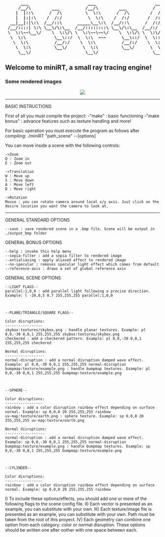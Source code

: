 <pre style="font-weight:bolder">
      ___                       ___                       ___                 
     /__/\        ___          /__/\        ___          /  /\          ___   
    |  |::\      /  /\         \  \:\      /  /\        /  /::\        /  /\  
    |  |:|:\    /  /:/          \  \:\    /  /:/       /  /:/\:\      /  /:/  
  __|__|:|\:\  /__/::\      _____\__\:\  /__/::\      /  /:/~/:/     /  /:/   
 /__/::::| \:\ \__\/\:\__  /__/::::::::\ \__\/\:\__  /__/:/ /:/___  /  /::\   
 \  \:\~~\__\/    \  \:\/\ \  \:\~~\~~\/    \  \:\/\ \  \:\/:::::/ /__/:/\:\  
  \  \:\           \__\::/  \  \:\  ~~~      \__\::/  \  \::/~~~~  \__\/  \:\ 
   \  \:\          /__/:/    \  \:\          /__/:/    \  \:\           \  \:\
    \  \:\         \__\/      \  \:\         \__\/      \  \:\           \__\/
     \__\/                     \__\/                     \__\/               
</pre>

## Welcome to miniRT, a small ray tracing engine!

### Some rendered images

<p align="center">
	<img src="https://raw.githubusercontent.com/vdedios/miniRT/master/rendered_images/spalding.png">
</p>

--- 

BASIC INSTRUCTIONS

First of all you must compile the project:
	-"make" : basic functioning
    -"make bonus" : advance features such as texture handling and more!

For basic operation you must execute the program as follows after compiling:
    ./miniRT "path_scene" --[options]

You can move inside a scene with the following controls:

	->Zoom
	Q : Zoom in
	E : Zoom out

	->Translation
	W : Move up
	S : Move down
	A : Move left
	D : Move right

	->Rotation
	Mouse : you can rotate camera around local x/y axis. Just click on the desire location you want the camera to look at.

-----------------------------------------------------

GENERAL STANDARD OPTIONS

    --save : save rendered scene in a .bmp file. Scene will be output in ./output_bmp folder



GENERAL BONUS OPTIONS

    --help : invoke this help menu
    --sepia-filter : add a sepia filter to rendered image 
    --antialiasing : apply aliased effect to rendered image
    --no-specular : removes specular light effect which comes from default
    --reference-axis : draws a set of global reference axis


GENERAL SCENE OPTIONS


    --LIGHT FLAGS--
    parallel:1,0,0 : add parallel light following a precise direction. Example: l -20,0,5 0.7 255,255,255 parallel:1,0,0



    --PLANE/TRIANGLE/SQUARE FLAGS--

    Color disruptions:
    -----------------
    skybox:textures/skybox.png : handle planar textures. Example: pl 0,0,-30 0,0,1 255,255,255 skybox:textures/skybox.png
    checkered : add a checkered pattern. Example: pl 0,0,-30 0,0,1 255,255,255 checkered

    Normal disruptions:
    ------------------
    normal-disruption : add a normal disruption damped wave effect. Example: pl 0,0,-30 0,0,1 255,255,255 normal-disruption
    bumpmap:texture/example.png : handle bumpmap textures. Example: pl 0,0,-30 0,0,1 255,255,255 bumpmap:texture/example.png



    --SPHERE--

    Color disruptions:
    -----------------
    rainbow : add a color disruption rainbow effect depending on surface normal. Example: sp 0,0,0 20 255,255,255 rainbow
    uv-map:texture/earth.png : sphere texture. Example: sp 0,0,0 20 255,255,255 uv-map:texture/earth.png

    Normal disruptions:
    ------------------
    normal-disruption : add a normal disruption damped wave effect. Example: sp 0,0,-30 0,0,1 255,255,255 normal-disruption
    bumpmap:texture/example.png : handle bumpmap textures. Example: sp 0,0,-30 0,0,1 255,255,255 bumpmap:texture/example.png



    --CYLINDER--

    Color disruptions:
    -----------------
    rainbow : add a color disruption rainbow effect depending on surface normal. Example: sp 0,0,0 20 255,255,255 rainbow


I) To include these options/effects, you should add one or more of the following flags to the scene config file.
II) Each vector is presented as an example, you can substitute with your own.
III) Each texture/image file is presented as an example, you can substitute with your own. Path must be taken from the root of this proyect.
IV) Each geometry can combine one option from each category: color or normal disruption. These options should be written one after oother with one space between each.
